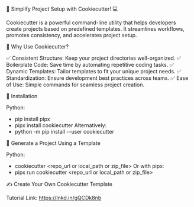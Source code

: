 🚀 Simplify Project Setup with Cookiecutter! 💻

Cookiecutter is a powerful command-line utility that helps developers create projects based on predefined templates. It streamlines workflows, promotes consistency, and accelerates project setup.

🌟 Why Use Cookiecutter?

✅ Consistent Structure: Keep your project directories well-organized.
✅ Boilerplate Code: Save time by automating repetitive coding tasks.
✅ Dynamic Templates: Tailor templates to fit your unique project needs.
✅ Standardization: Ensure development best practices across teams.
✅ Ease of Use: Simple commands for seamless project creation.

🔧 Installation

Python:
 - pip install pipx
 - pipx install cookiecutter
Alternatively:
 - python -m pip install --user cookiecutter

🎯 Generate a Project Using a Template

Python:
- cookiecutter <repo_url or local_path or zip_file>
Or with pipx:
- pipx run cookiecutter <repo_url or local_path or zip_file>

✍️ Create Your Own Cookiecutter Template

Tutorial Link: https://lnkd.in/gQCDk8nb

